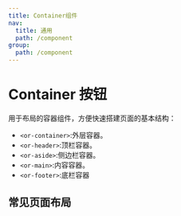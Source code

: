 ```yaml
---
title: Container组件
nav:
  title: 通用
  path: /component
group:
  path: /component
---
```


# Container 按钮

用于布局的容器组件，方便快速搭建页面的基本结构：

- `<or-container>`:外层容器。
- `<or-header>`:顶栏容器。
- `<or-aside>`:侧边栏容器。
- `<or-main>`:内容容器。
- `<or-footer>`:底栏容器 

## 常见页面布局

<code src="./demo/index1.tsx" />


<API></API>

